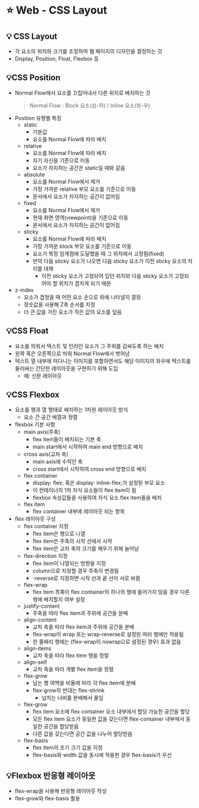 # ⭐ Web - CSS Layout

## 💡 CSS Layout

- 각 요소의 위치와 크기를 조정하여 웹 페이지의 디자인을 결정하는 것
- Display, Position, Float, Flexbox 등

## 💡CSS Position

- Normal Flow에서 요소를 끄집어내서 다른 위치로 배치하는 것
  > Normal Flow : Block 요소(상-하) / Inline 요소(좌-우)
- Position 유형별 특징
  - static
    - 기본값
    - 요소를 Normal Flow에 따라 배치
  - relative
    - 요소를 Normal Flow에 따라 배치
    - 자기 자신을 기준으로 이동
    - 요소가 차지하는 공간은 static일 때와 같음
  - absolute
    - 요소를 Normal Flow에서 제거
    - 가장 가까운 relative 부모 요소를 기준으로 이동
    - 문서에서 요소가 차지하는 공간이 없어짐
  - fixed
    - 요소를 Normal Flow에서 제거
    - 현재 화면 영역(viewpoint)을 기준으로 이동
    - 문서에서 요소가 차지하는 공간이 없어짐
  - sticky
    - 요소를 Normal Flow에 따라 배치
    - 가장 가까운 block 부모 요소를 기준으로 이동
    - 요소가 특정 임계점에 도달했을 때 그 위치에서 고정됨(fixed)
    - 만약 다음 sticky 요소가 나오면 다음 sticky 요소가 이전 sticky 요소의 자리를 대체
      - 이전 sticky 요소가 고정되어 있던 위치와 다음 sticky 요소가 고정되어야 할 위치가 겹치게 되기 때문
- z-index
  - 요소가 겹쳤을 때 어떤 요소 순으로 위에 나타낼지 결정
  - 정숫값을 사용해 Z축 순서를 지정
  - 더 큰 값을 가진 요소가 작은 값의 요소를 덮음

## 💡CSS Float

- 요소를 띄워서 텍스트 및 인라인 요소가 그 주위를 감싸도록 하는 배치
- 왼쪽 혹은 오른쪽으로 띄워 Normal Flow에서 벗어남
- 텍스트 열 내부에 떠다니는 이미지를 포함하면서도 해당 이미지의 좌우에 텍스트를 둘러싸는 간단한 레이아웃을 구현하기 위해 도입
  - 예: 신문 레이아웃

## 💡CSS Flexbox

- 요소를 행과 열 형태로 배치하는 1차원 레이아웃 방식
  - 요소 간 공간 배열과 정렬
- flexbox 기본 사항
  - main axis(주축)
    - flex item들이 배치되는 기본 축
    - main start에서 시작하여 main end 방향으로 배치
  - cross axis(교차 축)
    - main axis에 수직인 축
    - cross start에서 시작하여 cross end 방향으로 배치
  - flex container
    - display: flex; 혹은 display: inline-flex;가 설정된 부모 요소
    - 이 컨테이너의 1차 자식 요소들이 flex item이 됨
    - flexbox 속성값들을 사용하여 자식 요소 flex item들을 배치
  - flex item
    - flex container 내부에 레이아웃 되는 항목
- flex 레이아웃 구성
  - flex container 지정
    - flex item은 행으로 나열
    - flex item은 주축의 시작 선에서 시작
    - flex item은 교차 축의 크기를 채우기 위해 늘어남
  - flex-direction 지정
    - flex item이 나열되는 방향을 지정
    - column으로 지정할 경우 주축이 변경됨
    - -reverse로 지정하면 시작 선과 끝 선이 서로 바뀜
  - flex-wrap
    - flex item 목록이 flex container의 하나의 행에 들어가지 않을 경우 다른 행에 배치할지 여부 설정
  - justify-content
    - 주축을 따라 flex item과 주위에 공간을 분배
  - align-content
    - 교차 축을 따라 flex item과 주위에 공간을 분배
    - flex-wrap이 wrap 또는 wrap-reverse로 설정된 여러 행에만 적용됨
    - 한 줄짜리 행에는 (flex-wrap이 nowrap으로 설정된 경우) 효과 없음
  - align-items
    - 교차 축을 따라 flex item 행을 정렬
  - align-self
    - 교차 축을 따라 개별 flex item을 정렬
  - flex-grow
    - 남는 행 여백을 비율에 따라 각 flex item에 분배
    - flex-grow의 반대는 flex-shrink
      - 넘치는 너비를 분배해서 줄임
  - flex-grow
    - flex item 요소에 flex container 요소 내부에서 할당 가능한 공간을 할당
    - 모든 flex item 요소가 동일한 값을 갖는다면 flex-container 내부에서 동일한 공간을 할당받음
    - 다른 값을 갖는다면 공간 값을 나누어 할당받음
  - flex-basis
    - flex item의 초기 크기 값을 지정
    - flex-basis와 width 값을 동시에 적용한 경우 flex-basis가 우선

## 💡Flexbox 반응형 레이아웃

- flex-wrap을 사용해 반응형 레이아웃 작성
- flex-grow와 flex-basis 활용
